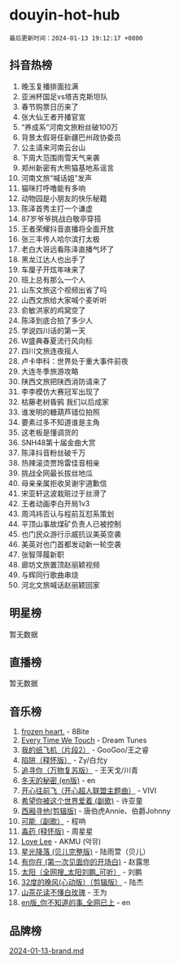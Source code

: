# douyin-hot-hub

`最后更新时间：2024-01-13 19:12:17 +0800`

## 抖音热榜

1. 晚玉复播排面拉满
1. 亚洲杯国足vs塔吉克斯坦队
1. 春节购票日历来了
1. 张大仙王者开播官宣
1. “养成系”河南文旅粉丝破100万
1. 背景太假哥任新疆巴州政协委员
1. 公主请来河南云台山
1. 下周大范围雨雪天气来袭
1. 郑州新密有大熊猫基地系谣言
1. 河南文旅“喊话姐”发声
1. 猫咪打呼噜能有多响
1. 动物园是小朋友的快乐秘籍
1. 陈泽首秀主打一个谦虚
1. 87岁爷爷挑战白敬亭穿搭
1. 王者荣耀抖音直播将全面开放
1. 张三丰传人哈尔滨打太极
1. 老白大哥远看陈泽直播气坏了
1. 黑龙江达人也出手了
1. 车厘子开炫年味来了
1. 班上总有那么一个人
1. 山东文旅这个视频出省了吗
1. 山西文旅给大家喊个麦听听
1. 俞敏洪家的鸡窝空了
1. 陈泽到底合拍了多少人
1. 学说四川话的第一天
1. W盛典春夏流行风向标
1. 四川文旅连夜摇人
1. 卢卡申科：世界处于重大事件前夜
1. 大连冬季旅游攻略
1. 陕西文旅把陕西消防请来了
1. 李李模仿大赛冠军出现了
1. 枯藤老树昏鸦 我们以后成家
1. 谁发明的糖葫芦错位拍照
1. 要素过多不知道谁是主角
1. 这老板是懂调货的
1. SNH48第十届金曲大赏
1. 陈泽抖音粉丝破千万
1. 热辣滚烫贾玲雷佳音相亲
1. 挑战全网最长拔丝地瓜
1. 母亲亲属拒收吴谢宇道歉信
1. 宋亚轩这波栽赃过于丝滑了
1. 王者动画李白开局1v3
1. 周鸿祎否认与程前互怼系策划
1. 平顶山事故煤矿负责人已被控制
1. 也门民众游行示威抗议美英空袭
1. 美英对也门首都发动新一轮空袭
1. 张智萍履新职
1. 廊坊文旅置顶赵丽颖视频
1. 与辉同行歌曲串烧
1. 河北文旅喊话赵丽颖回家

## 明星榜

暂无数据

## 直播榜

暂无数据

## 音乐榜

1. [frozen heart.](https://sf86-cdn-tos.douyinstatic.com/obj/tos-cn-ve-2774/oIIWJfyjIACZA9zQMtnJ6hQQhFC4vhCupoRBsO) - 8Bite
1. [Every Time We Touch](https://sf86-cdn-tos.douyinstatic.com/obj/tos-cn-ve-2774/ogN6lUKQeBBfEVhIOMikG1CcJjugxk1tztZyhP) - Dream Tunes
1. [我的纸飞机（片段2）](https://sf3-cdn-tos.douyinstatic.com/obj/tos-cn-ve-2774/oM2ZrKcg2CD5AeRB2gkeXOFB1IxAGJdZPazYHf) - GooGoo/王之睿
1. [陷阱（释怀版）](https://sf86-cdn-tos.douyinstatic.com/obj/tos-cn-ve-2774/oE8C21LeZrzKLDFfQYgMzx4GAIHageG5IzayY7) - Zy/白允y
1. [追寻你（万物复苏版）](https://sf86-cdn-tos.douyinstatic.com/obj/tos-cn-ve-2774/oYeAZJsbjIDit9APmBg8u6uDUQnHmoCf3gbo74) - 王天戈/川青
1. [冬天的秘密 (en版)](https://sf6-cdn-tos.douyinstatic.com/obj/tos-cn-ve-2774/okIuMHDdzyf3FjGK4Lphe1vfHcQaPIHAg0Z4CR) - en
1. [开心往前飞（开心超人联盟主题曲）](https://sf86-cdn-tos.douyinstatic.com/obj/tos-cn-ve-2774/9d8fb7c82cf1421fb93a9fe925275e0a) - VIVI
1. [希望你被这个世界爱着 (副歌)](https://sf86-cdn-tos.douyinstatic.com/obj/tos-cn-ve-2774/oUHCmWQfZlE3QQBKBeD8rCFLpJzPgCpImhsxMt) - 许亚童
1. [西厢寻他(剪辑版)](https://sf86-cdn-tos.douyinstatic.com/obj/tos-cn-ve-2774/oUsAVfAQKlRNxEv5qxvIB8o5qmIWUcXbzJKJhw) - 唐伯虎Annie、伯爵Johnny
1. [可能（副歌）](https://sf3-cdn-tos.douyinstatic.com/obj/tos-cn-ve-2774/cde1731888894259b333569393c2fb51) - 程响
1. [毒药 (释怀版)](https://sf86-cdn-tos.douyinstatic.com/obj/tos-cn-ve-2774/oYILMEAzspdZBIzy4frJNB8ZHPHWAhiwowd4Ad) - 周星星
1. [Love Lee](https://sf86-cdn-tos.douyinstatic.com/obj/tos-cn-ve-2774/o05GbkJGbCBTdDnMtB0fwOYgkeZp23vrWQDQBS) - AKMU (악뮤)
1. [星光降落 (贝儿完整版)](https://sf6-cdn-tos.douyinstatic.com/obj/tos-cn-ve-2774/okwB9hAwyAtsFFkFBzAX1hOOfQuIoMNs0W2Mwr) - 陆雨萱（贝儿）
1. [有你在 (第一次见面你的开场白)](https://sf86-cdn-tos.douyinstatic.com/obj/tos-cn-ve-2774/oAthrQ3ClJBfI57uBoFEgNDYtNCZ0TSYQQfxQ0) - 赵露思
1. [太阳（全网搜_太阳刘鹏_可听）](https://sf86-cdn-tos.douyinstatic.com/obj/tos-cn-ve-2774/ogWbyIQnlBFImVbeDocRdCIYtBHlbJXgfZMvgz) - 刘鹏
1. [32度的晚风(心动版）（剪辑版）](https://sf3-cdn-tos.douyinstatic.com/obj/tos-cn-ve-2774/owNyabsyWdzUulxhoJfK8IBXgp0UMQAHpvGh2B) - 陆杰
1. [山茶花读不懂白玫瑰](https://sf6-cdn-tos.douyinstatic.com/obj/tos-cn-ve-2774/osfn8B7DktrRHEPJgPCfDbw7QDQEkwC16BxZg9) - 王为
1. [en版_你不知道的事_全网已上](https://sf86-cdn-tos.douyinstatic.com/obj/tos-cn-ve-2774/o4QbYLDezHUtFyDKdF9XfmPhIewaqEQAggj6Cb) - en

## 品牌榜

[2024-01-13-brand.md](2024-01-13-brand.md)
